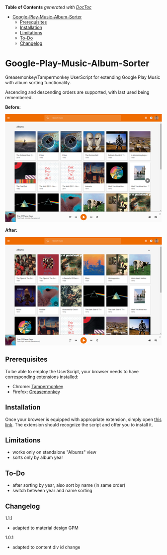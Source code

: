 <!-- START doctoc generated TOC please keep comment here to allow auto update -->
<!-- DON'T EDIT THIS SECTION, INSTEAD RE-RUN doctoc TO UPDATE -->
**Table of Contents**  *generated with [DocToc](https://github.com/thlorenz/doctoc)*

- [Google-Play-Music-Album-Sorter](#google-play-music-album-sorter)
  - [Prerequisites](#prerequisites)
  - [Installation](#installation)
  - [Limitations](#limitations)
  - [To-Do](#to-do)
  - [Changelog](#changelog)

<!-- END doctoc generated TOC please keep comment here to allow auto update -->

# Google-Play-Music-Album-Sorter

Greasemonkey/Tampermonkey UserScript for extending Google Play Music with album sorting functionality.

Ascending and descending orders are supported, with last used being remembered.

**Before:**

![ScreenShot](GPM_Albums_default.png?raw=true "Default Albums view")

**After:**

![ScreenShot](GPM_Albums_sorted.png?raw=true "Sorted Albums view")

## Prerequisites

To be able to employ the UserScript, your browser needs to have corresponding extensions installed:

 - Chrome: [Tampermonkey](https://chrome.google.com/webstore/detail/tampermonkey/dhdgffkkebhmkfjojejmpbldmpobfkfo)
 - Firefox: [Greasemonkey](https://addons.mozilla.org/en-US/firefox/addon/greasemonkey/)


## Installation

Once your browser is equipped with appropriate extension, simply open [this link](https://github.com/VipSaran/Google-Play-Music-Album-Sorter/raw/master/google_play_music_album_sorter.user.js). The extension should recognize the script and offer you to install it.


## Limitations

 - works only on standalone "Albums" view
 - sorts only by album year


## To-Do

 - after sorting by year, also sort by name (in same order)
 - switch between year and name sorting

## Changelog

1.1.1

 - adapted to material design GPM

1.0.1

 - adapted to content div id change
